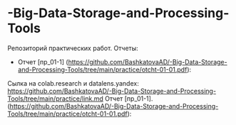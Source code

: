 # -Big-Data-Storage-and-Processing-Tools
Репозиторий практических работ. 
Отчеты:
 - Отчет [пр_01-1] (https://github.com/BashkatovaAD/-Big-Data-Storage-and-Processing-Tools/tree/main/practice/otcht-01-01.pdf): 
 
 Сылка на colab.research и datalens.yandex: https://github.com/BashkatovaAD/-Big-Data-Storage-and-Processing-Tools/tree/main/practice/link.md
Отчет [пр_01-1].(https://github.com/BashkatovaAD/-Big-Data-Storage-and-Processing-Tools/tree/main/practice/otcht-01-01.pdf): 
